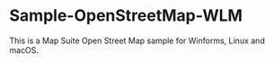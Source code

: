 # Sample-OpenStreetMap-WLM
This is a Map Suite Open Street Map sample for Winforms, Linux and macOS.
